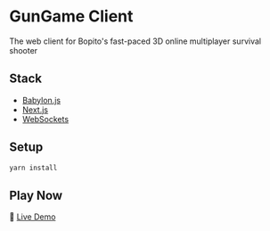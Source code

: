 # GunGame Client
The web client for Bopito's fast-paced 3D online multiplayer survival shooter

## Stack
- [Babylon.js](https://www.babylonjs.com/) 
- [Next.js](https://nextjs.org/) 
- [WebSockets](https://developer.mozilla.org/en-US/docs/Web/API/WebSockets_API) 

## Setup
```sh
yarn install
```

## Play Now
🚀 [Live Demo](https://example.com)

